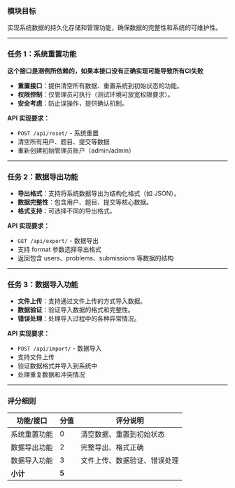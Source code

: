 <!-- ## Step 6：持久化与安全控制

--- -->

### 模块目标

实现系统数据的持久化存储和管理功能，确保数据的完整性和系统的可维护性。

---

### 任务 1：系统重置功能

**这个接口是测例所依赖的，如果本接口没有正确实现可能导致所有CI失败**

- **重置接口**：提供清空所有数据、重置系统到初始状态的功能。
- **权限控制**：仅管理员可执行（测试环境可放宽权限要求）。
- **安全考虑**：防止误操作，提供确认机制。

**API 实现要求：**
- `POST /api/reset/` - 系统重置
- 清空所有用户、题目、提交等数据
- 重新创建初始管理员账户（admin/admin）

---

### 任务 2：数据导出功能

- **导出格式**：支持将系统数据导出为结构化格式（如 JSON）。
- **数据完整性**：包含用户、题目、提交等核心数据。
- **格式支持**：可选择不同的导出格式。

**API 实现要求：**
- `GET /api/export/` - 数据导出
- 支持 format 参数选择导出格式
- 返回包含 users、problems、submissions 等数据的结构

---

### 任务 3：数据导入功能

- **文件上传**：支持通过文件上传的方式导入数据。
- **数据验证**：验证导入数据的格式和完整性。
- **错误处理**：处理导入过程中的各种异常情况。

**API 实现要求：**
- `POST /api/import/` - 数据导入
- 支持文件上传
- 验证数据格式并导入到系统中
- 处理重复数据和冲突情况

---

### 评分细则

| 功能/接口                | 分值    | 评分说明                         |
|--------------------------|-------|----------------------------------|
| 系统重置功能             | 0     | 清空数据、重置到初始状态          |
| 数据导出功能             | 2     | 完整导出、格式正确               |
| 数据导入功能             | 3     | 文件上传、数据验证、错误处理      |
| **小计**                 | **5** |                                  |